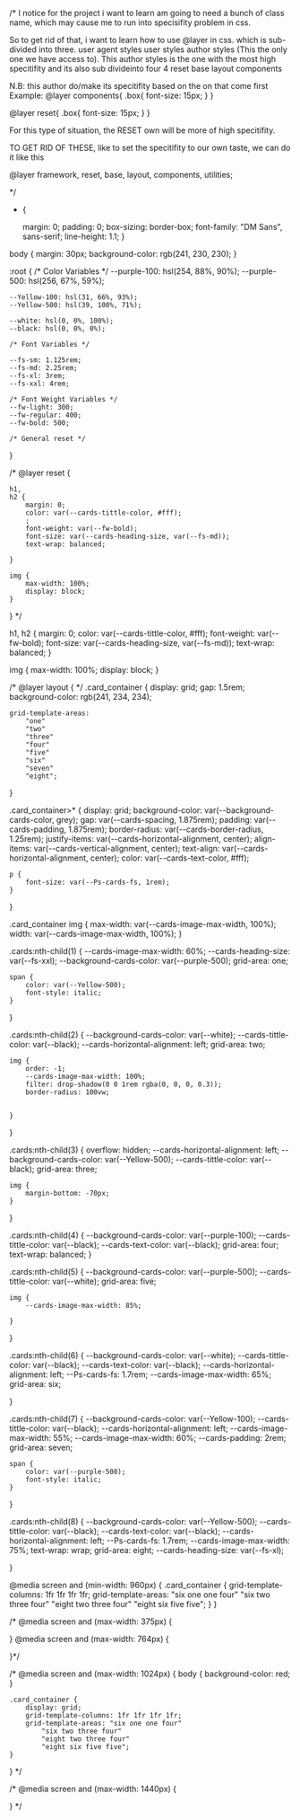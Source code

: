 /* 
I notice for the project i want to learn am going to need a bunch of class name, which may cause me to run into specisifity problem in css.

So to get rid of that, i want to learn how to use @layer  in css. which is sub-divided into three.
user agent styles
user styles
author styles (This the only one we have access to).
     This author styles is the one with the most high specitifity and its also sub divideinto four 4
reset
base
layout
components

N.B: this author do/make its specitifity based on the on that come first 
Example: 
@layer components{
    .box{
         font-size: 15px;
     }
}

@layer reset{
    .box{
         font-size: 15px;
     }
}


For this type of situation, the RESET own will be more of high specitifity.

TO GET RID OF THESE, like to set the specitifity to our own taste, 
we can do it like this

@layer framework, reset, base, layout, components, utilities;

*/


* {

    margin: 0;
    padding: 0;
    box-sizing: border-box;
    font-family: "DM Sans", sans-serif;
    line-height: 1.1;
}

body {
    margin: 30px;
    background-color: rgb(241, 230, 230);
}

:root {
    /* Color Variables */
    --purple-100: hsl(254, 88%, 90%);
    --purple-500: hsl(256, 67%, 59%);

    --Yellow-100: hsl(31, 66%, 93%);
    --Yellow-500: hsl(39, 100%, 71%);

    --white: hsl(0, 0%, 100%);
    --black: hsl(0, 0%, 0%);

    /* Font Variables */

    --fs-sm: 1.125rem;
    --fs-md: 2.25rem;
    --fs-xl: 3rem;
    --fs-xxl: 4rem;

    /* Font Weight Variables */
    --fw-light: 300;
    --fw-regular: 400;
    --fw-bold: 500;

    /* General reset */

}

/* @layer reset {

    h1,
    h2 {
        margin: 0;
        color: var(--cards-tittle-color, #fff);
        ;
        font-weight: var(--fw-bold);
        font-size: var(--cards-heading-size, var(--fs-md));
        text-wrap: balanced;

    }

    img {
        max-width: 100%;
        display: block;
    }




    
} */

h1, h2 {
  margin: 0;
  color: var(--cards-tittle-color, #fff);
  font-weight: var(--fw-bold);
  font-size: var(--cards-heading-size, var(--fs-md));
  text-wrap: balanced;
}

img {
  max-width: 100%;
  display: block;
}

/* @layer layout { */
.card_container {
    display: grid;
    gap: 1.5rem;
    background-color: rgb(241, 234, 234);

    grid-template-areas:
        "one"
        "two"
        "three"
        "four"
        "five"
        "six"
        "seven"
        "eight";

    
}

.card_container>* {
    display: grid;
    background-color: var(--background-cards-color, grey);
    gap: var(--cards-spacing, 1.875rem);
    padding: var(--cards-padding, 1.875rem);
    border-radius: var(--cards-border-radius, 1.25rem);
    justify-items: var(--cards-horizontal-alignment, center);
    align-items: var(--cards-vertical-alignment, center);
    text-align: var(--cards-horizontal-alignment, center);
    color: var(--cards-text-color, #fff);

    p {
        font-size: var(--Ps-cards-fs, 1rem);
    }


}


.card_container img {
    max-width: var(--cards-image-max-width, 100%);
    width: var(--cards-image-max-width, 100%);
}



.cards:nth-child(1) {
    --cards-image-max-width: 60%;
    --cards-heading-size: var(--fs-xxl);
    --background-cards-color: var(--purple-500);
    grid-area: one;

    span {
        color: var(--Yellow-500);
        font-style: italic;
    }
}

.cards:nth-child(2) {
    --background-cards-color: var(--white);
    --cards-tittle-color: var(--black);
    --cards-horizontal-alignment: left;
    grid-area: two;

    img {
        order: -1;
        --cards-image-max-width: 100%;
        filter: drop-shadow(0 0 1rem rgba(0, 0, 0, 0.3));
        border-radius: 100vw;


    }
}

.cards:nth-child(3) {
    overflow: hidden;
    --cards-horizontal-alignment: left;
    --background-cards-color: var(--Yellow-500);
    --cards-tittle-color: var(--black);
    grid-area: three;

    img {
        margin-bottom: -70px;
    }
}



.cards:nth-child(4) {
    --background-cards-color: var(--purple-100);
    --cards-tittle-color: var(--black);
    --cards-text-color: var(--black);
    grid-area: four;
    text-wrap: balanced;
}

.cards:nth-child(5) {
    --background-cards-color: var(--purple-500);
    --cards-tittle-color: var(--white);
    grid-area: five;

    img {
        --cards-image-max-width: 85%;

    }
}

.cards:nth-child(6) {
    --background-cards-color: var(--white);
    --cards-tittle-color: var(--black);
    --cards-text-color: var(--black);
    --cards-horizontal-alignment: left;
    --Ps-cards-fs: 1.7rem;
    --cards-image-max-width: 65%;
    grid-area: six;


}


.cards:nth-child(7) {
    --background-cards-color: var(--Yellow-100);
    --cards-tittle-color: var(--black);
    --cards-horizontal-alignment: left;
    --cards-image-max-width: 55%;
    --cards-image-max-width: 60%;
    --cards-padding: 2rem;
    grid-area: seven;

    span {
        color: var(--purple-500);
        font-style: italic;
    }
}

.cards:nth-child(8) {
    --background-cards-color: var(--Yellow-500);
    --cards-tittle-color: var(--black);
    --cards-text-color: var(--black);
    --cards-horizontal-alignment: left;
    --Ps-cards-fs: 1.7rem;
    --cards-image-max-width: 75%;
    text-wrap: wrap;
    grid-area: eight;
    --cards-heading-size: var(--fs-xl);

}







@media screen and (min-width: 960px) {
    .card_container {
        grid-template-columns: 1fr 1fr 1fr 1fr;
        grid-template-areas:
            "six one one four"
            "six two three four"
            "eight two three four"
            "eight six five five";
    }
}




/* @media screen and (max-width: 375px) {

    
}
@media screen and (max-width: 764px) {

    
}*/

/* @media screen and (max-width: 1024px) {
    body {
        background-color: red;
    }

    .card_container {
        display: grid;
        grid-template-columns: 1fr 1fr 1fr 1fr;
        grid-template-areas: "six one one four"
            "six two three four"
            "eight two three four"
            "eight six five five";
    }

} */

/* @media screen and (max-width: 1440px) {

    
}  */